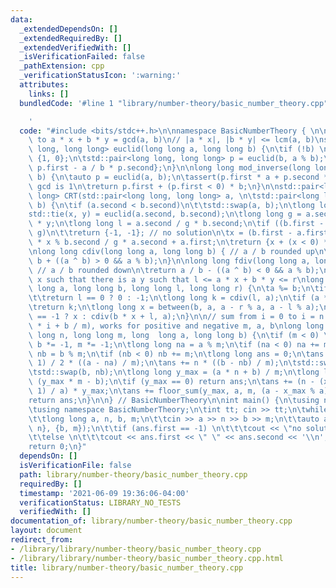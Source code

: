 ```yaml
---
data:
  _extendedDependsOn: []
  _extendedRequiredBy: []
  _extendedVerifiedWith: []
  _isVerificationFailed: false
  _pathExtension: cpp
  _verificationStatusIcon: ':warning:'
  attributes:
    links: []
  bundledCode: '#line 1 "library/number-theory/basic_number_theory.cpp"

    '
  code: "#include <bits/stdc++.h>\n\nnamespace BasicNumberTheory { \n\n// find solution\
    \ to a * x + b * y = gcd(a, b)\n// |a * x|, |b * y| <= lcm(a, b)\nstd::pair<long\
    \ long, long long> euclid(long long a, long long b) {\n\tif (!b) \n\t\treturn\
    \ {1, 0};\n\tstd::pair<long long, long long> p = euclid(b, a % b);\n\treturn {p.second,\
    \ p.first - a / b * p.second};\n}\n\nlong long mod_inverse(long long a, long long\
    \ b) {\n\tauto p = euclid(a, b);\n\tassert(p.first * a + p.second * b == 1); //\
    \ gcd is 1\n\treturn p.first + (p.first < 0) * b;\n}\n\nstd::pair<long long, long\
    \ long> CRT(std::pair<long long, long long> a, \n\tstd::pair<long long, long long>\
    \ b) {\n\tif (a.second < b.second)\n\t\tstd::swap(a, b);\n\tlong long x, y;\n\t\
    std::tie(x, y) = euclid(a.second, b.second);\n\tlong long g = a.second * x + b.second\
    \ * y;\n\tlong long l = a.second / g * b.second;\n\tif ((b.first - a.first) %\
    \ g)\n\t\treturn {-1, -1}; // no solution\n\tx = (b.first - a.first) % b.second\
    \ * x % b.second / g * a.second + a.first;\n\treturn {x + (x < 0) * l, l};\n}\n\
    \nlong long cdiv(long long a, long long b) { // a / b rounded up\n\treturn a /\
    \ b + ((a ^ b) > 0 && a % b);\n}\n\nlong long fdiv(long long a, long long b) {\
    \ // a / b rounded down\n\treturn a / b - ((a ^ b) < 0 && a % b);\n}\n\n// minimum\
    \ x such that there is a y such that l <= a * x + b * y <= r\nlong long between(long\
    \ long a, long long b, long long l, long long r) {\n\ta %= b;\n\tif (a == 0)\n\
    \t\treturn l == 0 ? 0 : -1;\n\tlong long k = cdiv(l, a);\n\tif (a * k <= r)\n\t\
    \treturn k;\n\tlong long x = between(b, a, a - r % a, a - l % a);\n\treturn x\
    \ == -1 ? x : cdiv(b * x + l, a);\n}\n\n// sum from i = 0 to i = n - 1 of floor(a\
    \ * i + b / m), works for positive and negative m, a, b\nlong long floor_sum(long\
    \ long n, long long m, long  long a, long long b) {\n\tif (m < 0) \n\t\ta *= -1,\
    \ b *= -1, m *= -1;\n\tlong long na = a % m;\n\tif (na < 0) na += m;\n\tlong long\
    \ nb = b % m;\n\tif (nb < 0) nb += m;\n\tlong long ans = 0;\n\tans += n * (n -\
    \ 1) / 2 * ((a - na) / m);\n\tans += n * ((b - nb) / m);\n\tstd::swap(a, na);\n\
    \tstd::swap(b, nb);\n\tlong long y_max = (a * n + b) / m;\n\tlong long x_max =\
    \ (y_max * m - b);\n\tif (y_max == 0) return ans;\n\tans += (n - (x_max + a -\
    \ 1) / a) * y_max;\n\tans += floor_sum(y_max, a, m, (a - x_max % a) % a);\n\t\
    return ans;\n}\n\n} // BasicNumberTheory\n\nint main() {\n\tusing namespace std;\n\
    \tusing namespace BasicNumberTheory;\n\tint tt; cin >> tt;\n\twhile (tt--) {\n\
    \t\tlong long a, n, b, m;\n\t\tcin >> a >> n >> b >> m;\n\t\tauto ans = CRT({a,\
    \ n}, {b, m});\n\t\tif (ans.first == -1) \n\t\t\tcout << \"no solution\\n\";\n\
    \t\telse \n\t\t\tcout << ans.first << \" \" << ans.second << '\\n';\n\t}   \n\t\
    return 0;\n}"
  dependsOn: []
  isVerificationFile: false
  path: library/number-theory/basic_number_theory.cpp
  requiredBy: []
  timestamp: '2021-06-09 19:36:06-04:00'
  verificationStatus: LIBRARY_NO_TESTS
  verifiedWith: []
documentation_of: library/number-theory/basic_number_theory.cpp
layout: document
redirect_from:
- /library/library/number-theory/basic_number_theory.cpp
- /library/library/number-theory/basic_number_theory.cpp.html
title: library/number-theory/basic_number_theory.cpp
---
```

